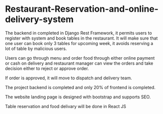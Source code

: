# Restaurant-Reservation-and-online-delivery-system

The backend in completed in Django Rest Framework, it permits users to register with system and book tables in the restaurant. It will make sure that one user can book only 3 tables for upcoming week, it avoids reserving a lot of table by malicious users.

Users can go through menu and order food through either online payment or cash on delivery and restaurant manager can view the orders and take decision either to reject or approve order.

If order is approved, it will move to dispatch and delivery team.

The project backend is completed and only 20% of frontend is completed.

The website landing page is designed with bootstrap and supports SEO.

Table reservation and food delivary will be done in React JS

